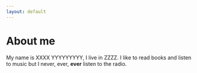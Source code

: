 ```yaml
---
layout: default
---
```


# About me
My name is XXXX YYYYYYYYY, I live in ZZZZ. I like to read books and listen to music but I never, ever, **ever** listen to the radio. 
